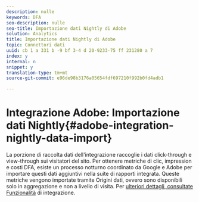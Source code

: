 ```yaml
---
description: nulle
keywords: DFA
seo-description: nulle
seo-title: Importazione dati Nightly di Adobe
solution: Analytics
title: Importazione dati Nightly di Adobe
topic: Connettori dati
uuid: cb 1 a 331 b -9 bf 3-4 d 20-9233-75 ff 231280 a 7
index: y
internal: n
snippet: y
translation-type: tm+mt
source-git-commit: e96de98b3176a05654fdf697210f992b0fd4adb1

---
```



# Integrazione Adobe: Importazione dati Nightly{#adobe-integration-nightly-data-import}

La porzione di raccolta dati dell'integrazione raccoglie i dati click-through e view-through sui visitatori del sito. Per ottenere metriche di clic, impression e costi DFA, esiste un processo notturno coordinato da Google e Adobe per importare questi dati aggiuntivi nella suite di rapporti integrata. Queste metriche vengono importate tramite Origini dati, ovvero sono disponibili solo in aggregazione e non a livello di visita. Per [ulteriori dettagli, consultate Funzionalità](../dfa-data-connector-analytics/dfa-integration-features.md#concept-ff93289d1662410e98f62c200394b3e3) di integrazione.
